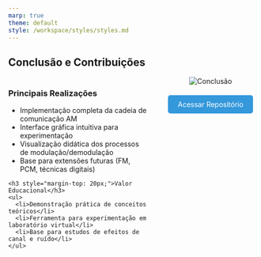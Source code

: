```yaml
---
marp: true
theme: default
style: /workspace/styles/styles.md
---
```

## Conclusão e Contribuições
<div style="display: flex; justify-content: space-between; gap: 30px;">
  <div style="width: 60%;">
    <h3>Principais Realizações</h3>
    <ul>
      <li>Implementação completa da cadeia de comunicação AM</li>
      <li>Interface gráfica intuitiva para experimentação</li>
      <li>Visualização didática dos processos de modulação/demodulação</li>
      <li>Base para extensões futuras (FM, PCM, técnicas digitais)</li>
    </ul>
    
    <h3 style="margin-top: 20px;">Valor Educacional</h3>
    <ul>
      <li>Demonstração prática de conceitos teóricos</li>
      <li>Ferramenta para experimentação em laboratório virtual</li>
      <li>Base para estudos de efeitos de canal e ruído</li>
    </ul>
  </div>
  
  <div style="width: 40%; text-align: center;">
    <img src="https://cdn-icons-png.flaticon.com/512/4478/4478407.png" 
         alt="Conclusão" style="max-width: 70%;">
    <p style="margin-top: 20px;">
      <a href="https://github.com/seu-usuario/sinais_telecomunicacao" 
         style="background: #3498db; color: white; padding: 10px 20px; text-decoration: none; border-radius: 5px; display: inline-block;">
        Acessar Repositório
      </a>
    </p>
  </div>
</div>
